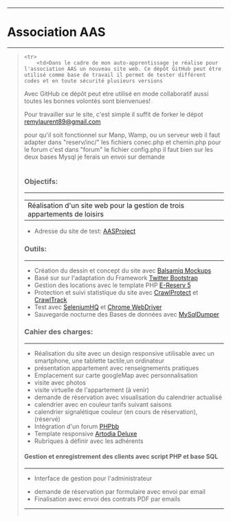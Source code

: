----------


# **Association AAS** #

***
><table>
    <tr>
        <td>Dans le cadre de mon auto-apprentissage je réalise pour l'association AAS un nouveau site web. Ce dépôt GitHub peut être utilisé comme base de travail il permet de tester différent codes et en toute sécurité plusieurs versions

Avec GitHub ce dépôt peut etre utilisé en mode collaboratif
aussi toutes les bonnes volontés sont bienvenues!

Pour travailler sur le site, c'est simple il suffit de forker le dépot <remylaurent89@gmail.com>

pour qu'il soit fonctionnel sur Manp, Wamp, ou un serveur web il faut adapter
 dans "reserv/inc/"  les fichiers conec.php et chemin.php
pour le forum c'est dans "forum" le fichier config.php il faut bien sur les deux bases Mysql
je ferais un envoi sur demande

</td>
    </tr>
</table>



### **Objectifs:** ###
***
<table>
    <tr>
        <td>Réalisation d'un site web pour la gestion de trois appartements de loisirs</td>
    </tr>
</table>

 - Adresse du site de test: [AASProject](www.testproject.manolenso.fr/aasproject2/)




### **Outils:** ###
***
 - Création du dessin et concept du site avec [Balsamiq Mockups](http://www.balsamiq.com)
 - Basé sur sur l'adaptation du Framework [Twitter Bootstrap](http://twitter.github.io/bootstrap)
 - Gestion des locations avec le template PHP [E-Reserv 5](http://www.cogites.com)
- Protection et suivi statistique du site avec [CrawlProtect](http://crawlprotect.fr) et [CrawlTrack](http://crawltrack.fr)
 - Test avec [SeleniumHQ](http://docs.seleniumhq.org)  et [Chrome WebDriver](http://code.google.com/p/chromedriver)
 - Sauvegarde nocturne des Bases de données avec [MySqlDumper](http://www.mysqldumper.net)
</td>
    </tr>
</table>



### **Cahier des charges:** ###
***
<table>


- Réalisation du site avec un design responsive utilisable avec
 un smartphone, une tablette tactile,un ordinateur
 - présentation appartement avec renseignements pratiques
 - Emplacement sur carte googleMap avec personnalisation
 - visite avec photos
 - visite virtuelle de l'appartement (à venir)
 - demande de réservation avec visualisation du calendrier actualisé
 - calendrier avec en couleur tarifs suivant saisons
 - calendrier signalétique couleur (en cours de réservation),
   (réservé)
- Intégration d'un forum [PHPbb](http://forums.phpbb-fr.com)
 - Template responsive [Artodia Deluxe](http://www.artodia.com)
 - Rubriques à définir avec les adhérents

#### **Gestion et enregistrement des clients avec script PHP et base SQL** ####
***
* Interface de gestion pour  l'administrateur
 - demande de réservation par formulaire avec envoi par email
 - Finalisation avec envoi des contrats PDF par emails






----------
